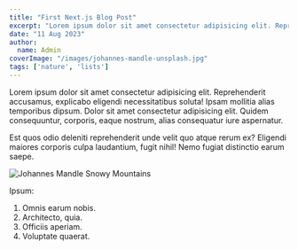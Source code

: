 ```yaml
---
title: "First Next.js Blog Post"
excerpt: "Lorem ipsum dolor sit amet consectetur adipisicing elit. Reprehenderit accusamus, explicabo eligendi necessitatibus soluta!"
date: "11 Aug 2023"
author:
  name: Admin
coverImage: "/images/johannes-mandle-unsplash.jpg"
tags: ['nature', 'lists']
---
```


Lorem ipsum dolor sit amet consectetur adipisicing elit. Reprehenderit accusamus, explicabo eligendi necessitatibus soluta! Ipsam mollitia alias temporibus dipsum. Dolor sit amet consectetur adipisicing elit. Quidem consequuntur, corporis, eaque nostrum, alias consequatur iure aspernatur.

Est quos odio deleniti reprehenderit unde velit quo atque rerum ex? Eligendi maiores corporis culpa laudantium, fugit nihil! Nemo fugiat distinctio earum saepe.

![Johannes Mandle Snowy Mountains](https://images.unsplash.com/photo-1564376130023-5360fbb7c91b?ixid=MnwxMjA3fDB8MHxwaG90by1wYWdlfHx8fGVufDB8fHx8&ixlib=rb-1.2.1&auto=format&fit=crop&w=1439&q=80)

Ipsum:
1. Omnis earum nobis.
2. Architecto, quia.
3. Officiis aperiam.
4. Voluptate quaerat.
